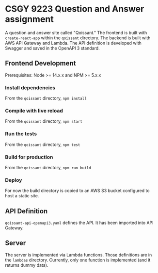 # CSGY 9223 Question and Answer assignment

A question and answer site called "Qoissant."
The frontend is built with `create-react-app` within the `qoissant` directory.
The backend is built with AWS API Gateway and Lambda.
The API definition is developed with Swagger and saved in the OpenAPI 3 standard.

## Frontend Development

Prerequisites: Node >= 14.x.x and NPM >= 5.x.x

### Install dependencies

From the `qoissant` directory, `npm install`

### Compile with live reload

From the `qoissant` directory, `npm start`

### Run the tests

From the `qoissant` directory, `npm test`

### Build for production

From the `qoissant` directory, `npm run build`

### Deploy

For now the build directory is copied to an AWS S3 bucket configured to host a static site.

## API Definition

`qoissant-api-openapi3.yaml` defines the API. It has been imported into API Gateway.

## Server

The server is implemented via Lambda functions. Those definitions are in the `lambdas` directory. Currently, only one function is implemented (and it returns dummy data). 

